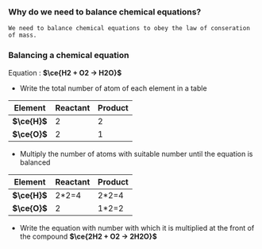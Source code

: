 ### Why do we need to balance chemical equations?
	We need to balance chemical equations to obey the law of conseration of mass. 

### Balancing a chemical equation
 Equation : **$\ce{H2 + O2 -> H2O}$**
- Write the total number of atom of each element in a table

| Element      | Reactant | Product |
| ------------ | -------- | ------- |
| **$\ce{H}$** | 2        | 2       |
| **$\ce{O}$** | 2        | 1        |
- Multiply the number of atoms with suitable number until the equation is balanced

| Element      | Reactant | Product |
| ------------ | -------- | ------- |
| **$\ce{H}$** | 2*2=4    | 2*2=4   |
| **$\ce{O}$** | 2        | 1*2=2   |
- Write the equation with number with which it is multiplied at the front of the compound
**$\ce{2H2 + O2 -> 2H2O}$**